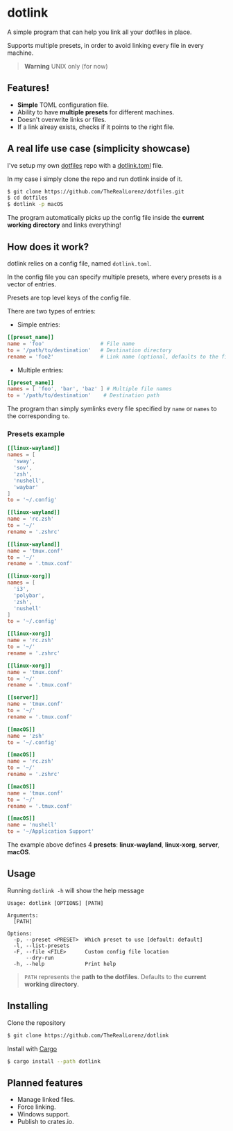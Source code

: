 # dotlink

A simple program that can help you link all your dotfiles in place. 

Supports multiple presets, in order to avoid linking every file in every machine.

> **Warning**
> UNIX only (for now)

## Features!

- **Simple** TOML configuration file.
- Ability to have **multiple presets** for different machines.
- Doesn't overwrite links or files.
- If a link alreay exists, checks if it points to the right file.

## A real life use case (simplicity showcase)

I've setup my own [dotfiles](https://github.com/TheRealLorenz/dotfiles.git) repo with a [dotlink.toml](https://github.com/TheRealLorenz/dotfiles/blob/main/dotlink.toml) file.

In my case i simply clone the repo and run dotlink inside of it.

```bash
$ git clone https://github.com/TheRealLorenz/dotfiles.git
$ cd dotfiles
$ dotlink -p macOS
```

The program automatically picks up the config file inside the **current working directory** and links everything!

## How does it work?

dotlink relies on a config file, named `dotlink.toml`.

In the config file you can specify multiple presets, where every presets is a vector of entries.

Presets are top level keys of the config file.

There are two types of entries:

- Simple entries:
```toml
[[preset_name]]
name = 'foo'                  # File name
to = '/path/to/destination'   # Destination directory
rename = 'foo2'               # Link name (optional, defaults to the file name)
```

- Multiple entries:
```toml
[[preset_name]]
names = [ 'foo', 'bar', 'baz' ] # Multiple file names
to = '/path/to/destination'    # Destination path
```

The program than simply symlinks every file specified by `name` or `names` to the corresponding `to`.

### Presets example

```toml
[[linux-wayland]]
names = [
  'sway',
  'sov',
  'zsh',
  'nushell',
  'waybar'
]
to = '~/.config'

[[linux-wayland]]
name = 'rc.zsh'
to = '~/'
rename = '.zshrc'

[[linux-wayland]]
name = 'tmux.conf'
to = '~/'
rename = '.tmux.conf'

[[linux-xorg]]
names = [
  'i3',
  'polybar',
  'zsh',
  'nushell'
]
to = '~/.config'

[[linux-xorg]]
name = 'rc.zsh'
to = '~/'
rename = '.zshrc'

[[linux-xorg]]
name = 'tmux.conf'
to = '~/'
rename = '.tmux.conf' 

[[server]]
name = 'tmux.conf'
to = '~/'
rename = '.tmux.conf'

[[macOS]]
name = 'zsh'
to = '~/.config'

[[macOS]]
name = 'rc.zsh'
to = '~/'
rename = '.zshrc'

[[macOS]]
name = 'tmux.conf'
to = '~/'
rename = '.tmux.conf'

[[macOS]]
name = 'nushell'
to = '~/Application Support'

```

The example above defines 4 **presets**: **linux-wayland**, **linux-xorg**, **server**, **macOS**.
  
## Usage

Running `dotlink -h` will show the help message
```
Usage: dotlink [OPTIONS] [PATH]

Arguments:
  [PATH]  

Options:
  -p, --preset <PRESET>  Which preset to use [default: default]
  -l, --list-presets     
  -F, --file <FILE>      Custom config file location
      --dry-run          
  -h, --help             Print help

```

> `PATH` represents the **path to the dotfiles**. Defaults to the **current working directory**.

## Installing

Clone the repository

```bash
$ git clone https://github.com/TheRealLorenz/dotlink
```

Install with [Cargo](https://docs.rs/cargo/latest/cargo/)

```bash
$ cargo install --path dotlink
```

## Planned features

- Manage linked files.
- Force linking.
- Windows support.
- Publish to crates.io.
